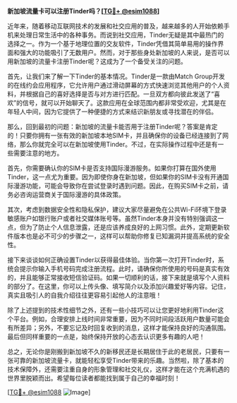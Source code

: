 **新加坡流量卡可以注册Tinder吗？[[TG💪+ @esim1088](https://t.me/s/esim1088)]**

近年来，随着移动互联网技术的发展和社交应用的普及，越来越多的人开始依赖手机来处理日常生活中的各种事务。而说到社交应用，Tinder无疑是其中最热门的选择之一。作为一个基于地理位置的交友软件，Tinder凭借其简单易用的操作界面和强大的功能吸引了无数用户。然而，对于那些身处新加坡的人来说，是否可以用新加坡的流量卡注册Tinder呢？这成为了一个备受关注的问题。

首先，让我们来了解一下Tinder的基本情况。Tinder是一款由Match Group开发的在线约会应用程序，它允许用户通过滑动屏幕的方式快速浏览其他用户的个人资料，并根据自己的喜好选择是否与对方进行匹配。一旦双方都向彼此发送了“喜欢”的信号，就可以开始聊天了。这款应用在全球范围内都非常受欢迎，尤其是在年轻人中间，因为它提供了一种便捷的方式来结识新朋友或寻找潜在的伴侣。

那么，回到最初的问题：新加坡的流量卡能否用于注册Tinder呢？答案是肯定的！只要你拥有一张有效的新加坡本地SIM卡，并且确保你的设备已经连接到了网络，那么你就完全可以在新加坡使用Tinder。不过，在实际操作过程中还是有一些需要注意的地方。

首先，你需要确认你的SIM卡是否支持国际漫游服务。如果你打算在国外使用Tinder，这一点尤为重要。因为即使你身在新加坡，但如果你的SIM卡没有开通国际漫游功能，可能会导致你在尝试登录时遇到问题。因此，在购买SIM卡之前，请务必咨询运营商关于国际漫游的具体政策。

其次，考虑到数据安全性和隐私保护，建议大家尽量避免在公共Wi-Fi环境下登录敏感账户如银行账户或者社交媒体账号等。虽然Tinder本身并没有特别强调这一点，但为了防止个人信息泄露，还是应该养成良好的上网习惯。此外，定期更新软件版本也是必不可少的步骤之一，这样可以帮助你修复已知漏洞并提高系统的安全性。

接下来谈谈如何正确设置Tinder以获得最佳体验。当你第一次打开Tinder时，系统会提示你输入手机号码完成注册流程。此时，请确保你所使用的号码是真实有效的，并且能够正常接收短信验证码。如果一切顺利的话，接下来就是填写个人资料的部分了。在这里，你可以上传头像、填写简介以及添加兴趣爱好等内容。记住，真实且吸引人的自我介绍往往更容易引起他人的注意哦！

除了上述提到的技术性细节之外，还有一些小技巧可以让您更好地利用Tinder这个平台。例如，合理安排上线时间非常重要，因为不同时间段活跃用户数量可能会有所差异；另外，不要忘记及时回复收到的消息，这样才能保持良好的沟通氛围。最后但同样重要的一点是，始终保持开放的心态去认识更多有趣的人吧！

总之，无论你是刚搬到新加坡不久的新移民还是长期居住于此的老居民，只要有一张可靠的新加坡流量卡，就能轻松享受Tinder带来的乐趣。当然啦，除了基本的技术保障外，还需要注重自身的形象管理和社交礼仪，这样才能在这个充满机遇的世界里脱颖而出。希望每位读者都能找到属于自己的幸福时刻！

[[TG💪+ @esim1088](https://t.me/s/esim1088) ![Image](https://i.postimg.cc/4NQfJmqS/Snipaste-2025-05-13-00-14-12.png)]